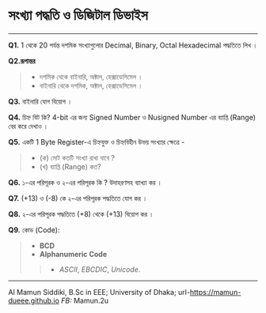 # সংখ্যা পদ্ধতি ও ডিজিটাল ডিভাইস 
 ---
 **Q1.** 1 থেকে 20 পর্যন্ত দশমিক সংখ্যাগুলোর  Decimal, Binary, Octal Hexadecimal পদ্ধতিতে লিখ । 

 **Q2.রূপান্তর** 
 >- দশমিক থেকে বাইনারি, অক্টাল, হেক্সাডেসিমেল । 
 >- বাইনারি থেকে দশমিক, অক্টাল, হেক্সাডেসিমেল । 
 
 **Q3.** বাইনারি যোগ বিয়োগ । 
 
 **Q4.** চিহ্ন বিট কি? 4-bit এর জন্য Signed Number ও Nusigned Number এর ব্যাপ্তি (Range) বের করে দেখাও । 
 
 **Q5.** একটি 1 Byte Register-এ চিহ্নযুক্ত ও চিহ্নবিহীন উভয় সংখ্যার ক্ষেত্রে - 
 >- (ক) মোট কতটি  সংখ্যা রাখা যাবে ? 
 >- (খ) ব্যাপ্তি (Range) কত? 
 
 **Q6.** ১-এর পরিপূরক ও ২-এর পরিপূরক কি ? উদাহরণসহ ব্যাখ্যা কর । 
 
 **Q7.** (+13)  ও (-8) কে ২-এর পরিপূরক পদ্ধতিতে যোগ কর । 
 
 **Q8.** ২-এর পরিপূরক পদ্ধতিতে (+8) থেকে (+13) বিয়োগ কর । 
 
 **Q9.** কোড (Code): 
 >- __BCD__
 >- __Alphanumeric Code__ 
 >>- _ASCII_, _EBCDIC_, _Unicode_. 
 
 ---
Al Mamun Siddiki, B.Sc in EEE; University of Dhaka;
url-https://mamun-dueee.github.io _FB:_ Mamun.2u
 
 
